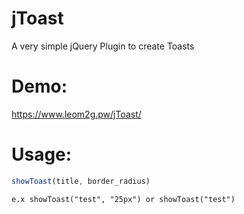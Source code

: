 # jToast
A very simple jQuery Plugin to create Toasts

# Demo:
https://www.leom2g.pw/jToast/

# Usage:
```javascript
showToast(title, border_radius)
```

```
e.x showToast("test", "25px") or showToast("test")
```
